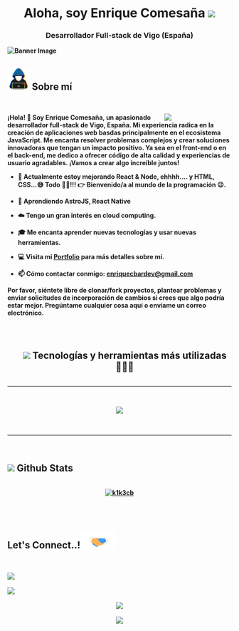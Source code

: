   <h1 align="center"> Aloha,  soy Enrique Comesaña
<img src="https://media.giphy.com/media/hvRJCLFzcasrR4ia7z/giphy.gif" width="35">
</h1>

<h3 align="center"> <b>Desarrollador Full-stack de Vigo (España)<b> </h3>

<!--Banner-->

![Banner Image](https://github.com/k1k3cb/portfolio/blob/main/src/assets/images/banner.jpg?raw=true)

## <picture><img src = "https://github.com/0xAbdulKhalid/0xAbdulKhalid/raw/main/assets/mdImages/about_me.gif" width = 50px></picture> **Sobre mí**

<!--Goat image-->
<br>
<div>
  <img align="right" width="30%"  src="https://github.com/k1k3cb/portfolio/blob/main/src/assets/images/goat.jpeg?raw=true">
</div>

¡Hola! 👋 Soy Enrique Comesaña, un apasionado desarrollador full-stack de Vigo, España. Mi experiencia radica en la creación de aplicaciones web basdas principalmente en el ecosistema JavaScript. Me encanta resolver problemas complejos y crear soluciones innovadoras que tengan un impacto positivo. Ya sea en el front-end o en el back-end, me dedico a ofrecer código de alta calidad y experiencias de usuario agradables. ¡Vamos a crear algo increíble juntos!

- 🌱 Actualmente estoy mejorando **React & Node**, ehhhh.... y HTML, CSS...😅 Todo 😶‍🌫️!!!  👉  Bienvenido/a al mundo de  la programación 😉.

- 🌱 Aprendiendo **AstroJS, React Native**

- ☁️ Tengo un gran interés en cloud computing.

- 🎓 Me encanta aprender nuevas tecnologías y usar nuevas herramientas.

- 💻 Visita mi [Portfolio](https://portfolio-ep5h.onrender.com/) para más detalles sobre mí.

- 📫 Cómo contactar conmigo: **enriquecbardev@gmail.com**

Por favor, siéntete libre de clonar/fork proyectos, plantear problemas y enviar solicitudes de incorporación de cambios si crees que algo podría estar mejor. Pregúntame cualquier cosa aquí o envíame un correo electrónico.

<br>

<!--h1 without bottom border-->
<div id="user-content-toc">

  <ul align="center">
    <summary><h2 style="display: inline-block"><img src="https://media2.giphy.com/media/QssGEmpkyEOhBCb7e1/giphy.gif?cid=ecf05e47a0n3gi1bfqntqmob8g9aid1oyj2wr3ds3mg700bl&rid=giphy.gif" width ="20">  Tecnologías y herramientas más utilizadas 👨🏻‍💻</h2></summary>
  </ul>
</div>

 <!--tech stack icons-->

---

<br>
<p align="center">
  <a href="https://skillicons.dev">
    <img src="https://skillicons.dev/icons?i=html,css,javascript,tailwind,ts,git,vite,react,astro,nodejs,express,md,mongodb,postman,wordpress,figma,photoshop,illustrator,indesign&perline=14" />
  </a>
</p>
<br>

---

<br>

## <img src = "https://i.pinimg.com/originals/65/c4/f4/65c4f452571be1261e9c623f7da488ac.gif" width = 35px><b> Github Stats </b>

<br>

<div align="center">

<a href="https://github.com/k1k3cb">
  
  <img src="https://github-readme-stats.vercel.app/api/top-langs?username=k1k3cb&show_icons=true&locale=en&layout=compact&line_height=20&title_color=7A7ADB&icon_color=2234AE&text_color=D3D3D3&bg_color=0,000000,130F40" width="375"  alt="k1k3cb"/>

</a>
</div>

<br>
<br>
<br>

## <b> Let's Connect..!</b><img src="https://github.com/0xAbdulKhalid/0xAbdulKhalid/raw/main/assets/mdImages/handshake.gif" width ="80">

<br>
<div align='left'>

<a href="https://www.linkedin.com/in/enrique-comesana/" target="_blank"><img src="https://img.shields.io/badge/LinkedIn-ENRIQUE COMESANA-blue?style=for-the-badge&logo=linkedin"></a>

<a href="mailto:enriquecbardev@gmail.com" target="_blank"><img src="https://img.shields.io/badge/Gmail-enriquecbardev@gmail.com-teal?style=for-the-badge&logo=gmail"></a>

</div>

<div align="center">
  <img  width="30%"  src="https://github.com/k1k3cb/portfolio/blob/main/src/assets/images/happy-cooding.png?raw=true">
</div>

<!--Footer-->
<p align="center">
  <img src="https://capsule-render.vercel.app/api?type=waving&color=gradient&height=65&section=footer"/>
</p>
